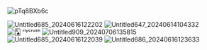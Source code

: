 ![pTq8BXb6c](https://github.com/user-attachments/assets/3e89f81c-09ca-4c19-9616-ea8ce507e64c)

![Untitled685_20240616122202](https://github.com/user-attachments/assets/21e5c9c9-feee-44a0-8724-662f420386d6) ![Untitled647_20240614104332](https://github.com/user-attachments/assets/bf7ad3fa-7c79-44c1-ad8f-8b5db5396e21) ![🂡 ʳˡʸᶜʳᵘˢʰ](https://github.com/user-attachments/assets/7ed77fdf-1d6a-44e0-8934-197ff4f2e666) ![Untitled909_20240706135815](https://github.com/user-attachments/assets/52498c2f-30aa-4694-b10f-19dbc1c1c905) ![Untitled685_20240616122039](https://github.com/user-attachments/assets/b54fb646-a85e-4a5b-9838-3c62a9b2219f) ![Untitled686_20240616123633](https://github.com/user-attachments/assets/526ba872-ddf9-426b-8c64-acabafd43b0f)
